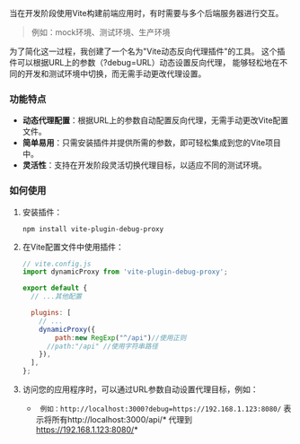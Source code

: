 当在开发阶段使用Vite构建前端应用时，有时需要与多个后端服务器进行交互。
> 例如：mock环境、测试环境、生产环境

为了简化这一过程，我创建了一个名为"Vite动态反向代理插件"的工具。
这个插件可以根据URL上的参数（?debug=URL）动态设置反向代理，
能够轻松地在不同的开发和测试环境中切换，而无需手动更改代理设置。

### 功能特点

- **动态代理配置**：根据URL上的参数自动配置反向代理，无需手动更改Vite配置文件。
- **简单易用**：只需安装插件并提供所需的参数，即可轻松集成到您的Vite项目中。
- **灵活性**：支持在开发阶段灵活切换代理目标，以适应不同的测试环境。

### 如何使用

1. 安装插件：

   ```shell
   npm install vite-plugin-debug-proxy
   ```

2. 在Vite配置文件中使用插件：

   ```javascript
   // vite.config.js
   import dynamicProxy from 'vite-plugin-debug-proxy';

   export default {
     // ...其他配置

     plugins: [
       // ...
       dynamicProxy({
           path:new RegExp("^/api")//使用正则
         //path:"/api" //使用字符串路径
       }),
     ],
   };
   ```


3. 访问您的应用程序时，可以通过URL参数自动设置代理目标，例如：

   -  ` 例如：http://localhost:3000?debug=https://192.168.1.123:8080/`
   表示将所有http://localhost:3000/api/* 代理到 https://192.168.1.123:8080/*   
